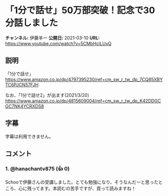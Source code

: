 # 「1分で話せ」50万部突破！記念で30分話しました

**チャンネル:** 伊藤羊一
**公開日:** 2021-03-10
**URL:** https://www.youtube.com/watch?v=5CMbHciLUxQ

## 説明

「1分で話せ」
https://www.amazon.co.jp/dp/4797395230/ref=cm_sw_r_tw_dp_7CQ85XBYTC6PJCN57FJH 

なお、「1分で話せ2」が出ます(2021/3/20）
https://www.amazon.co.jp/dp/4815609004/ref=cm_sw_r_tw_dp_K42DDGCGC7NK4YCRXDS8

## 字幕

字幕は利用できません。

## コメント

### 1. @hanachantv875 (👍 0)
Schooで伊藤さんの受講しました。とても勉強になり、そうなんだーと思ったところ、心に残ってます。本読むの苦手ですが、買って読みますね！

